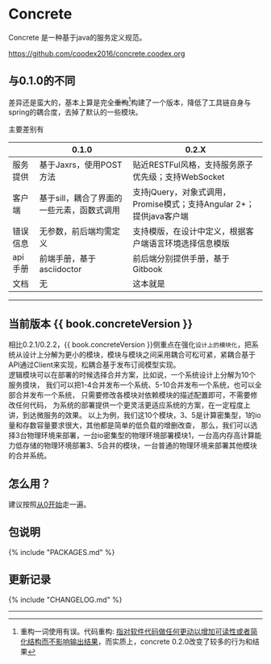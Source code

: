 # Concrete 

Concrete 是一种基于java的服务定义规范。

https://github.com/coodex2016/concrete.coodex.org

## 与0.1.0的不同

差异还是蛮大的，基本上算是完全~~重构~~[^1]构建了一个版本，降低了工具链自身与spring的耦合度，去掉了默认的一些模块。

主要差别有

|  | 0.1.0 | 0.2.X |
| --- | --- | --- |
| 服务提供 | 基于Jaxrs，使用POST方法 | 贴近RESTFul风格，支持服务原子优先级；支持WebSocket |
| 客户端 | 基于sill，耦合了界面的一些元素，函数式调用 | 支持jQuery，对象式调用，Promise模式；支持Angular 2+；提供java客户端 |
| 错误信息 | 无参数，前后端均需定义 | 支持模版，在设计中定义，根据客户端语言环境选择信息模版 |
| api手册 | 前端手册，基于asciidoctor | 前后端分别提供手册，基于Gitbook |
| 文档 | 无 | 这本就是 |

------

## 当前版本 {{ book.concreteVersion }}

相比0.2.1/0.2.2，{{ book.concreteVersion }}侧重点在强化`设计上的模块化`，把系统从设计上分解为更小的模块，模块与模块之间采用耦合可松可紧，紧耦合基于API通过Client来实现，松耦合基于发布订阅模型实现。  
逻辑模块可以在部署的时候选择合并方案，比如说，一个系统设计上分解为10个服务摸块，
我们可以把1-4合并发布一个系统、5-10合并发布一个系统，也可以全部合并发布一个系统，
只需要修改各模块对依赖模块的描述配置即可，不需要修改任何代码，
为系统的部署提供一个更灵活更适应系统的方案，在一定程度上讲，到达微服务的效果。
以上为例，我们这10个模块，3、5是计算密集型，1的io量和存数容量要求很大，其他都是简单的低负载的增删改查，
那么，我们可以选择3台物理环境来部署，一台io密集型的物理环境部署模块1，一台高内存高计算能力低存储的物理环境部署3、5合并的模块，一台普通的物理环境来部署其他模块的合并系统。

## 怎么用？

建议按照[从0开始](stepbystep/README.md)走一遍。

## 包说明

{% include "PACKAGES.md" %}

## 更新记录

{% include "CHANGELOG.md" %}

--------
[^1]: 重构一词使用有误。代码重构: [指对软件代码做任何更动以增加可读性或者简化结构而不影响输出结果](https://zh.wikipedia.org/wiki/%E4%BB%A3%E7%A0%81%E9%87%8D%E6%9E%84)，而实质上，concrete 0.2.0改变了较多的行为和结果

